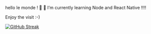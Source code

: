 hello le monde ! 👋
🌱 I’m currently learning Node and React Native  !!!! 

Enjoy the visit :-) 

[![GitHub Streak](https://github-readme-streak-stats.herokuapp.com/?user=leeroynico&theme=dark)](https://git.io/streak-stats)



<!--
**leeroynico/leeroynico** is a ✨ _special_ ✨ repository because its `README.md` (this file) appears on your GitHub profile.

Here are some ideas to get you started:

- 🔭 I’m currently working on ...
- 
- 👯 I’m looking to collaborate on ...
- 🤔 I’m looking for help with ...
- 💬 Ask me about ...
- 📫 How to reach me: ...
- 😄 Pronouns: ...
- ⚡ Fun fact: ...
-->
